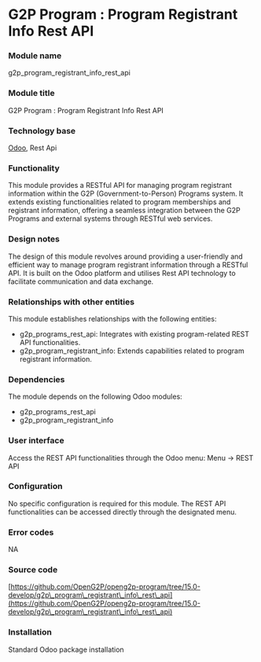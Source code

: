 # G2P Program : Program Registrant Info Rest API

### Module name

g2p\_program\_registrant\_info\_rest\_api

### Module title

G2P Program : Program Registrant Info Rest API

### Technology base

[Odoo](https://www.odoo.com/), Rest Api

### Functionality

This  module provides a RESTful API for managing program registrant information within the G2P (Government-to-Person) Programs system. It extends existing functionalities related to program memberships and registrant information, offering a seamless integration between the G2P Programs and external systems through RESTful web services.

### Design notes

The design of this module revolves around providing a user-friendly and efficient way to manage program registrant information through a RESTful API. It is built on the Odoo platform and utilises Rest API technology to facilitate communication and data exchange.

### Relationships with other entities

This module establishes relationships with the following entities:

* g2p\_programs\_rest\_api: Integrates with existing program-related REST API functionalities.
* g2p\_program\_registrant\_info: Extends capabilities related to program registrant information.

### Dependencies

The module depends on the following Odoo modules:

* g2p\_programs\_rest\_api
* g2p\_program\_registrant\_info

### User interface

Access the REST API functionalities through the Odoo menu: Menu -> REST API

### Configuration

No specific configuration is required for this module. The REST API functionalities can be accessed directly through the designated menu.

### Error codes

NA

### Source code

[https://github.com/OpenG2P/openg2p-program/tree/15.0-develop/g2p\_program\_registrant\_info\_rest\_api](https://github.com/OpenG2P/openg2p-program/tree/15.0-develop/g2p\_program\_registrant\_info\_rest\_api)

### Installation

Standard Odoo package installation
